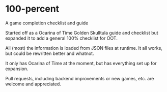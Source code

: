 # 100-percent

A game completion checklist and guide

Started off as a Ocarina of Time Golden Skulltula guide and checklist but expanded it to add a general 100% checklist for OOT.

All (most) the information is loaded from JSON files at runtime. It all works, but could be rewritten better and whatnot.

It only has Ocarina of Time at the moment, but has everything set up for expansion.

Pull requests, including backend improvements or new games, etc. are welcome and appreciated.